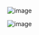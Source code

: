 ![image](https://github.com/taoufikmohamed/tfuniquevms/assets/26463859/99ea0456-ffce-48d8-b243-c51fb8cfd073)

![image](https://github.com/taoufikmohamed/tfuniquevms/assets/26463859/139229db-2ca8-445f-bd34-b43edda230ea)
